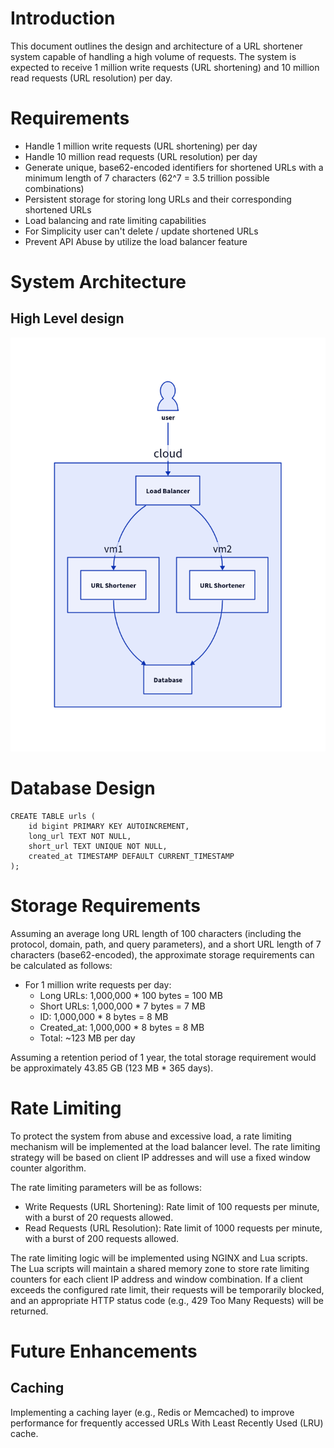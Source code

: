 # Introduction
This document outlines the design and architecture of a URL shortener system capable of handling a high volume of requests. The system is expected to receive 1 million write requests (URL shortening) and 10 million read requests (URL resolution) per day.

# Requirements
- Handle 1 million write requests (URL shortening) per day
- Handle 10 million read requests (URL resolution) per day
- Generate unique, base62-encoded identifiers for shortened URLs with a minimum length of 7 characters (62^7 = 3.5 trillion possible combinations)
- Persistent storage for storing long URLs and their corresponding shortened URLs
- Load balancing and rate limiting capabilities
- For Simplicity user can't delete / update shortened URLs
- Prevent API Abuse by utilize the load balancer feature

# System Architecture
## High Level design
![Figure 1](./assets/urlshortener.png)

# Database Design
```
CREATE TABLE urls (
    id bigint PRIMARY KEY AUTOINCREMENT,
    long_url TEXT NOT NULL,
    short_url TEXT UNIQUE NOT NULL,
    created_at TIMESTAMP DEFAULT CURRENT_TIMESTAMP
);
```

# Storage Requirements
Assuming an average long URL length of 100 characters (including the protocol, domain, path, and query parameters), and a short URL length of 7 characters (base62-encoded), the approximate storage requirements can be calculated as follows:

- For 1 million write requests per day:
	- Long URLs: 1,000,000 * 100 bytes = 100 MB
	- Short URLs: 1,000,000 * 7 bytes = 7 MB
	- ID: 1,000,000 * 8 bytes = 8 MB
	- Created_at: 1,000,000 * 8 bytes = 8 MB
	- Total: ~123 MB per day

Assuming a retention period of 1 year, the total storage requirement would be approximately 43.85 GB (123 MB * 365 days).

# Rate Limiting
To protect the system from abuse and excessive load, a rate limiting mechanism will be implemented at the load balancer level. The rate limiting strategy will be based on client IP addresses and will use a fixed window counter algorithm.

The rate limiting parameters will be as follows:
- Write Requests (URL Shortening): Rate limit of 100 requests per minute, with a burst of 20 requests allowed.
- Read Requests (URL Resolution): Rate limit of 1000 requests per minute, with a burst of 200 requests allowed.

The rate limiting logic will be implemented using NGINX and Lua scripts. The Lua scripts will maintain a shared memory zone to store rate limiting counters for each client IP address and window combination.
If a client exceeds the configured rate limit, their requests will be temporarily blocked, and an appropriate HTTP status code (e.g., 429 Too Many Requests) will be returned.

# Future Enhancements
## Caching
Implementing a caching layer (e.g., Redis or Memcached) to improve performance for frequently accessed URLs With Least Recently Used (LRU) cache.
